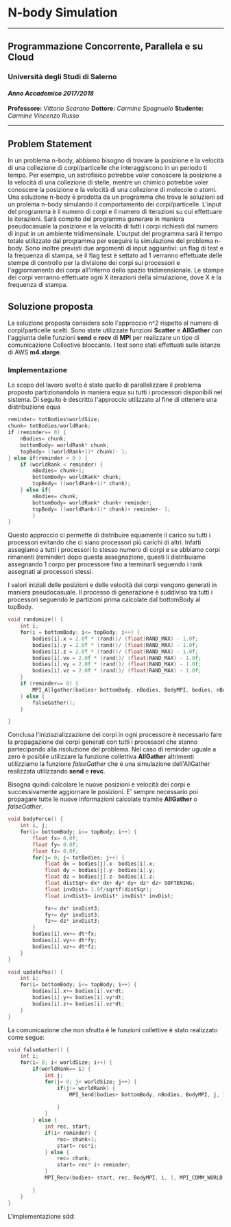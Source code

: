 # N-body Simulation

***

## Programmazione Concorrente, Parallela e su Cloud
### Università degli Studi di Salerno
#### *Anno Accademico 2017/2018*

**Professore:** _Vittorio Scarano_
**Dottore:** _Carmine Spagnuolo_
**Studente:** _Carmine Vincenzo Russo_


---

## Problem Statement

In un problema n-body, abbiamo bisogno di trovare la posizione e la velocità di una collezione di corpi/particelle che interaggiscono in un periodo ti tempo.
Per esempio, un astrofisico potrebbe voler conoscere la posizione a la velocità di una collezione di stelle, mentre un chimico potrebbe voler conoscere la posizione e la velocità di una collezione di molecole o atomi.
Una soluzione n-body è prodotta da un programma che trova le soluzioni ad un prolema n-body simulando il comportamento dei corpi/particelle.
L'input del programma è il numero di corpi e il numero di iterazioni su cui effettuare le iterazioni. Sarà compito del programma generare in maniera pseudocasuale la posizione e la velocità di tutti i corpi richiesti dal numero di input in un ambiente tridimensinale. L'output del programma sarà il tempo totale utilizzato dal programma per eseguire la simulazione del problema n-body. 
Sono inoltre previsti due argomenti di input aggiuntivi: un flag di test e la frequenza di stampa, se il flag test è settato ad 1 verranno effettuate delle stempe di controllo per la divisione dei corpi sui processori e l'aggiornamento dei corpi all'interno dello spazio tridimensionale. Le stampe dei corpi verranno effettuate ogni X iterazioni della simulazione, dove X è la frequenza di stampa.

## Soluzione proposta

La soluzione proposta considera solo l'approccio n^2 rispetto al numero di corpi/particelle scelti. 
Sono state utilizzate funzioni __Scatter__ e __AllGather__ con l'aggiunta delle funzioni __send__ e __recv__ di **MPI** per realizzare un tipo di comunicazione Collective bloccante. 
I test sono stati effettuati sulle istanze di AWS **m4.xlarge**.

### Implementazione

Lo scopo del lavoro svolto è stato quello di parallelizzare il problema proposto partizionandolo in maniera equa su tutti i processori disponibili nel sistema.
Di seguito è descritto l'approccio utilizzato al fine di ottenere una distribuzione equa

```c
reminder= totBodies%worldSize;
chunk= totBodies/worldRank;
if (reminder== 0) {
	nBodies= chunk;
	bottomBody= worldRank* chunk;
	topBody= ((worldRank+1)* chunk)- 1;
} else if(reminder > 0 ) {
	if (worldRank < reminder) {
		nBodies= chunk+1;
		bottomBody= worldRank* chunk;
		topBody= ((worldRank+1)* chunk);
	} else if{
		nBodies= chunk;
		bottomBody= worldRank* chunk+ reminder;
		topBody= ((worldRank+1)* chunk)+ reminder- 1;
		}
}
```

Questo approccio ci permette di distribuire equamente il carico su tutti i processori evitando che ci siano processori più carichi di altri. Infatti assegiamo a tutti i processori lo stesso numero di corpi e se abbiamo corpi rimanenti (reminder) dopo questa assegnazione, questi li distribuiamo assegnando 1 corpo per processore fino a terminarli seguendo i rank assegnati ai processori stessi. 

I valori iniziali delle posizioni e delle velocità dei corpi vengono generati in maniera pseudocasuale. Il processo di generazione è suddiviso tra tutti i processori seguendo le partizioni prima calcolate dal bottomBody al topBody.

```c
void randomize() {
	int i;
	for(i = bottomBody; i<= topBody; i++) {
		bodies[i].x = 2.0f * (rand()/ (float)RAND_MAX) - 1.0f;
		bodies[i].y = 2.0f * (rand()/ (float)RAND_MAX) - 1.0f;
		bodies[i].z = 2.0f * (rand()/ (float)RAND_MAX) - 1.0f;
		bodies[i].vx = 2.0f * (rand()/ (float)RAND_MAX) - 1.0f;
		bodies[i].vy = 2.0f * (rand()/ (float)RAND_MAX) - 1.0f;
		bodies[i].vz = 2.0f * (rand()/ (float)RAND_MAX) - 1.0f;
	}
	if (reminder== 0) {
		MPI_Allgather(bodies+ bottomBody, nBodies, BodyMPI, bodies, nBodies, BodyMPI, MPI_COMM_WORLD);
	} else {
		falseGather();
	}

}
```

Conclusa l'iniziazializzazione dei corpi in ogni processore è necessario fare la propagazione dei corpi generati con tutti i processori che stanno partecipando alla risoluzione del problema. Nel caso di reminder uguale a zero è posibile utilizzare la funzione collettiva **AllGather** altrimenti utilizziamo la funzione _falseGather_ che è una simulazione dell'AllGather realizzata utilizzando **send** e **revc**.

Bisogna quindi calcolare le nuove posizioni e velocità dei corpi e successivamente aggiornare le posizioni. E' sempre necessario poi propagare tutte le nuove informazioni calcolate tramite **AllGather** o _falseGather_.

```c
void bodyForce() {
	int i, j;
	for(i= bottomBody; i<= topBody; i++) {
		float fx= 0.0f;
		float fy= 0.0f;
		float fz= 0.0f;
		for(j= 0; j< totBodies; j++) {
			float dx = bodies[j].x- bodies[i].x;
			float dy = bodies[j].y- bodies[i].y;
			float dz = bodies[j].z- bodies[i].z;
			float distSqr= dx* dx+ dy* dy+ dz* dz+ SOFTENING;
			float invDist= 1.0f/sqrtf(distSqr);
			float invDist3= invDist* invDist* invDist;

			fx+= dx* invDist3;
			fy+= dy* invDist3;
			fz+= dz* invDist3;
		}
		bodies[i].vx+= dt*fx;
		bodies[i].vy+= dt*fy;
		bodies[i].vz+= dt*fz;
	}
}

void updatePos() {
	int i; 
	for(i= bottomBody; i<= topBody; i++) {
		bodies[i].x+= bodies[i].vx*dt;
		bodies[i].y+= bodies[i].vy*dt;
		bodies[i].z+= bodies[i].vz*dt;
	}
}
```

La comunicazione che non sfrutta è le funzioni collettive è stato realizzato come segue:

```c
void falseGather() {
	int i;
	for(i= 0; i< worldSize; i++) {
		if(worldRank== i) {
			int j;
			for(j= 0; j< worldSize; j++) {
				if(j!= worldRank) {
					MPI_Send(bodies+ bottomBody, nBodies, BodyMPI, j, 1, MPI_COMM_WORLD);
					
				}
			}
		} else {
			int rec, start;
			if(i< reminder) {
				rec= chunk+1;
				start= rec*i; 
			} else {
				rec= chunk;
				start= rec* i+ reminder;
			}
			MPI_Recv(bodies+ start, rec, BodyMPI, i, 1, MPI_COMM_WORLD, &status);

		}
	}
}
```

L'implementazione sdd:
